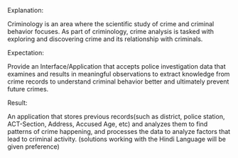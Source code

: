 Explanation:

Criminology is an area where the scientific study of crime and criminal behavior focuses. As part of criminology, crime analysis is tasked with exploring and discovering crime and its relationship with criminals.

Expectation:

Provide an Interface/Application that accepts police investigation data that examines and results in meaningful observations to extract knowledge from crime records to understand criminal behavior better and ultimately prevent future crimes.

Result:

An application that stores previous records(such as district, police station, ACT-Section, Address, Accused Age, etc) and analyzes them to find patterns of crime happening, and processes the data to analyze factors that lead to criminal activity. (solutions working with the Hindi Language will be given preference)